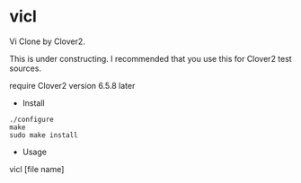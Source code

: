 # vicl

Vi Clone by Clover2.

This is under constructing. I recommended that you use this for Clover2 test sources.

require Clover2 version 6.5.8 later

* Install

```
./configure
make 
sudo make install
```

* Usage 

vicl [file name]